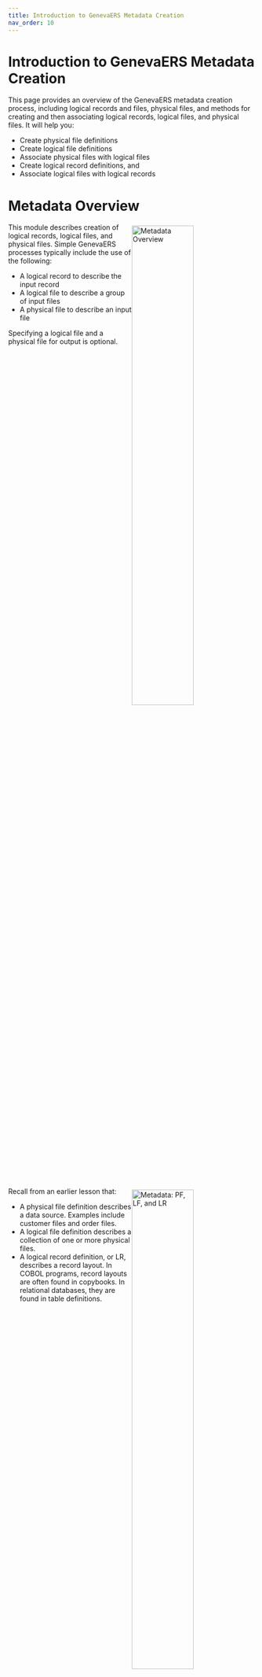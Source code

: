 ```yaml
---
title: Introduction to GenevaERS Metadata Creation
nav_order: 10
---
```


# Introduction to GenevaERS Metadata Creation

This page provides an overview of the GenevaERS metadata creation process, including  logical records and files, physical files, and methods for creating and then associating logical records, logical files, and physical files.  It will help you:
- Create physical file definitions 
- Create logical file definitions 
- Associate physical files with logical files 
- Create logical record definitions, and
- Associate logical files with logical records


<div style="clear: right" >

# Metadata Overview

<img style="float: right;" width="50%" vspace="5" alt="Metadata Overview" src=images/Module9-Metadata_Creation/Module9_Slide3.jpeg title="Metadata Overview"/>

This module describes creation of logical records, logical files, and physical files. Simple GenevaERS processes typically include the use of the following:
- A logical record to describe the input record 
- A logical file to describe a group of input files
- A physical file to describe an input file 

Specifying a logical file and a physical file for output is optional. 

<div style="clear: right" >

<img style="float: right;" width="50%" vspace="5" alt="Metadata: PF, LF, and LR" src=images/Module9-Metadata_Creation/Module9_Slide4.jpeg title="Metadata: PF, LF, and LR"/>

Recall from an earlier lesson that: 
- A physical file definition describes a data source. Examples include customer files and order files. 
- A logical file definition describes a collection of one or more physical files. 
- A logical record definition, or LR, describes a record layout. In COBOL programs, record layouts are often found in copybooks. In relational databases, they are found in table definitions. 

<div style="clear: right" >

# Physical Files

<img style="float: right;" width="50%" vspace="5" alt="Metadata: Physical File" src=images/Module9-Metadata_Creation/Module9_Slide5.jpeg title="Metadata: Physical File"/>

To create a physical file, you begin by opening the Administration menu, selecting New, and then selecting Physical File. To select and edit an existing physical file, click the Physical File icon in the navigation pane, and then double-click the appropriate physical file to select it from the list.

<div style="clear: right" >

## Name

<img style="float: right;" width="50%" vspace="5" alt="Physical File – Named" src=images/Module9-Metadata_Creation/Module9_Slide6.jpeg title="Physical File – Named"/>

Begin by giving the physical file a descriptive name. All GenevaERS components must be uniquely named within an environment. The names may be up to 48 characters long, starting with a letter, and composed of letters, numbers, and the underscore (_). 

It is a good practice to add an underscore and the letters “PF” at the end of the name. This is not required, but it helps differentiate physical files from similarly named logical files and logical records. Typical names would be “CUSTOMER_PF,” “ORDER001_PF,” and “US_SALES_PF.”

<div style="clear: right" >

## File Type

<img style="float: right;" width="50%" vspace="5" alt="Physical File – File Type" src=images/Module9-Metadata_Creation/Module9_Slide7.jpeg title="Physical File – File Type"/>

Next, open the File Type list. Most GenevaERS processes use disk files. Select Tape File only when GenevaERS high-speed tape processing is required. Pipes and tokens are special internal GenevaERS virtual files that are never written to disk or tape. Find out more about them in the “Physical File” subsection of the “Metadata” section of the GenevaERS help documentation, which can be opened from the Help menu of the Workbench. 

<div style="clear: right" >

## Access Method

<img style="float: right;" width="50%" vspace="5" alt="Physical File – Access Method" src=images/Module9-Metadata_Creation/Module9_Slide8.jpeg title="Physical File – Access Method"/>

Next, open the Access Method list. Again, typical GenevaERS processes use sequential - standard access. Information about other types of access methods can be found in the GenevaERS help documentation.

<div style="clear: right" >

## Exits

<img style="float: right;" width="50%" vspace="5" alt="Physical File – Exits" src=images/Module9-Metadata_Creation/Module9_Slide9.jpeg title="Physical File – Exits"/>

The Read User-Exit Routine field, the parameters field, and the Comments field are optional. Read user-exits are custom-developed programs called by the Extract Engine to read data from files for input to GenevaERS, rather than the engine reading the files directly. Parameters may be passed to the exits when they are called. 

<div style="clear: right" >

## SQL

<img style="float: right;" width="50%" vspace="5" alt="Physical File – SQL" src=images/Module9-Metadata_Creation/Module9_Slide10.jpeg title="Physical File – SQL"/>

If source data resides in an IBM® DB2® database, the “DB2 via SQL” access method or the “DB2 via VSAM” access method is chosen. This SQL section of the Physical File tab allows you to define the DB2 connection. Details about how to set up a DB2 connection can be found in the GenevaERS help.

<div style="clear: right" >

# Data Set Input

<img style="float: right;" width="50%" vspace="5" alt="Physical File – Data Set Input" src=images/Module9-Metadata_Creation/Module9_Slide11.jpeg title="Physical File – Data Set Input"/>

The Dataset tab allows for specification of the input and output parameters for physical files. For input data sets, GenevaERS processes typically use the input DD name. This 8-character name should match what is placed in the JCL for the Extract phase step of the Performance Engine.

The data set name (or DSN), read disposition (or ReadDISP), and record length parameters are optional. If the actual fully qualified data set name is provided and the input DD name is not found in the JCL, the Extract Engine attempts to dynamically allocate this file. If no disposition is specified here, it defaults to Share. 

<div style="clear: right" >

## Data Set Output

<img style="float: right;" width="50%" vspace="5" alt="Physical File – Data Set Output" src=images/Module9-Metadata_Creation/Module9_Slide12.jpeg title="Physical File – Data Set Output"/>

The Output DD Name field enables you to specify the DD name that will receive output from a view. The other output data set parameters, which correspond to typical JCL file parameters, may be used for dynamic file allocation. Depending upon your operating system configuration, the Performance Engine may not be able to dynamically allocate output files.

<div style="clear: right" >

## Associated Logical Files

<img style="float: right;" width="50%" vspace="5" alt="Physical File – Associated Logical Files" src=images/Module9-Metadata_Creation/Module9_Slide13.jpeg title="Physical File – Associated Logical Files"/>

When the physical file is saved, it is assigned a unique GenevaERS ID. The time stamps show when the file was created, and when it was last updated.

Physical files are contained within one or more logical files. A list of the associated logical files is presented on this screen for reference. The association of a physical file with a logical file can be done on the Logical File screen, which will be shown later. 

<div style="clear: right" >

# Logical Files

<img style="float: right;" width="50%" vspace="5" alt="Logical File" src=images/Module9-Metadata_Creation/Module9_Slide14.jpeg title="Logical File"/>

Depending on how Workbench security is set up, the Workbench menu bar displays either the Administration menu (for system administrators) or the Components menu (for non-administrators). To create a logical file, you begin by opening the Administration or Components menu, selecting New, and then selecting Logical File. To select and edit an existing logical file, click the Logical File icon in the navigation pane and then double-click the appropriate logical file to select it from the list.

<div style="clear: right" >

## Name

<img style="float: right;" width="50%" vspace="5" alt="Logical File – Name" src=images/Module9-Metadata_Creation/Module9_Slide15.jpeg title="Logical File – Name"/>

Remember that a physical file definition must have a unique name. A logical file definition must also have a unique name. The name may be up to 48 characters long, starting with a letter, and composed of letters, numbers, and the underscore (_). 

It is a good practice to add an underscore and the letters “LF” at the end of the name. This is not required, but it helps differentiate logical files from similarly named physical files and logical records. Typical names are “CUSTOMER_LF,” “ORDER_LF,” and “SALES_LF.” 

You can use the Comments field to describe this logical file and its purpose.

<div style="clear: right" >

## Physical File Association

<img style="float: right;" width="50%" vspace="5" alt="Logical File – Physical File Association" src=images/Module9-Metadata_Creation/Module9_Slide16.jpeg title="Logical File – Physical File Association"/>

Logical files are associated with one or more physical files. To make the association, click Add and select the physical file to be associated. After you click OK, the physical file is displayed in the Associated Physical Files area.

<div style="clear: right" >

<img style="float: right;" width="50%" vspace="5" alt="Logical File – Physical File Association" src=images/Module9-Metadata_Creation/Module9_Slide17.jpeg title="Logical File – Physical File Association"/>

If we return now to the Physical File screen that we were discussing a few slides ago, we can see that the association is also shown here. In this case, CUSTOMER_LF is displayed as a logical file associated with the CUSTOMER_PF physical file. 

<div style="clear: right" >

## Associated LRs

<img style="float: right;" width="50%" vspace="5" alt="Logical File – Associated LRs" src=images/Module9-Metadata_Creation/Module9_Slide18.jpeg title="Logical File – Associated LRs"/>

After you save the logical file for the first time, an ID is assigned and the time stamps are updated. 
The records in logical files can be described by many logical records. A list of the associated logic records is presented on this screen for reference. You can associate a logical file with an LR on the Logical Record screen. You must first define an LR before you make the association.

<div style="clear: right" >

# Logical Record

<img style="float: right;" width="50%" vspace="5" alt="Logical Record" src=images/Module9-Metadata_Creation/Module9_Slide19.jpeg title="Logical Record"/>

To create a logical record, open the Administration or Components) menu, New, and then select Logical Record. To edit an existing logical record, select Logical Record in the navigation pane and then select the existing LR from the LR list.

<div style="clear: right" >

<img style="float: right;" width="50%" vspace="5" alt="Logical Record Properties" src=images/Module9-Metadata_Creation/Module9_Slide20.jpeg title="Logical Record Properties"/>

Logical records must be given a name. As with PF names and LF names, an LR name may be up to 48 characters long, starting with a letter, and composed of letters, numbers, and the underscore (_). 

Select Logical File for the type because this LR will be associated with a logical file. All LRs are inactive until they contain at least one field.

The lookup user-exit routine and parameters are used for custom-developed routines that are called instead of doing a lookup.

<div style="clear: right" >

## Fields

<img style="float: right;" width="50%" vspace="5" alt="Logical Record Fields" src=images/Module9-Metadata_Creation/Module9_Slide21.jpeg title="Logical Record Fields"/>


Click the LR Fields tab. The grid on this panel is used to create and maintain field definitions. Fields are defined with names, data types, start positions and lengths, and numbers of decimal points. All the data types discussed in the “I/O Processing and Data Types” module of this training course are available for each field. 

To begin, select Add Field from the Edit menu. Then click the Add Field icon (the plus sign) on the Logical Record Editor toolbar or press Alt+Insert. This enables you to fill in values to complete the field definition. As with LR names, a field name may be up to 48 characters long, starting with a letter, and composed of letters, numbers, and the underscore (_). 

<div style="clear: right" >

## Keys and Global Fields

<img style="float: right;" width="50%" vspace="5" alt="Logical Record Keys and Global Fields" src=images/Module9-Metadata_Creation/Module9_Slide22.jpeg title="Logical Record Keys and Global Fields"/>

When you save the logical record, the system automatically assigns a field ID to each field definition. 

For a logical record to be the target of a join, you must define the structure of the primary key. The primary key can be composed of one or more fields. Click in the Primary Key cell for the first field in the key, and select 1. Select 2 for the second field in the primary key, and continue in this way until all key fields are defined. 
The total length of all key fields in the LR is shown in the Total Key Length field. 

<div style="clear: right" >

## Redefines

<img style="float: right;" width="50%" vspace="5" alt="Logical Record Redefines" src=images/Module9-Metadata_Creation/Module9_Slide23.jpeg title="Logical Record Redefines"/>

Typically, as fields are added, the start position of the new field begins at the end position of the last added field. However, you can set field positions to overlap, using the Redefines check box. This check box allows modification of the Fixed Position field. 

Use the number in the Total Length field to ensure that the length of the LR is correct when adding redefined fields. 

In this example, the customer date of birth year and month field starts at the same position as the full customer date of birth field. 

<div style="clear: right" >

## Other Fields

<img style="float: right;" width="50%" vspace="5" alt="Logical Record Other Fields" src=images/Module9-Metadata_Creation/Module9_Slide24.jpeg title="Logical Record Other Fields"/>

Scrolling right on the grid reveals additional field attributes that can be assigned. The Date/Time Format field designates how the date is stored in fields, if applicable. A check mark in the Signed check box indicates that the field contains valid sign data. If this field is used as a column in a view, the headings entered here (1,2, & 3) are used as the headings for the column in that view.

<div style="clear: right" >

## Logical File Association

<img style="float: right;" width="50%" vspace="5" alt="Logical Record - Logical File Association" src=images/Module9-Metadata_Creation/Module9_Slide25.jpeg title="Logical Record - Logical File Association"/>

After you enter the field definitions, you click the Associated Logical Files tab. On this tab, you define which logical records contain records in the layout of the LR. Click Add and then select the logical files to be associated. After you click OK, the list is updated with the associated logical file.


<div style="clear: right" > 

# Links

Place following text in the topic:  
    ````
    [Topic A](TopicA)
    ````

The link displays as:   
[Topic A](TopicA)